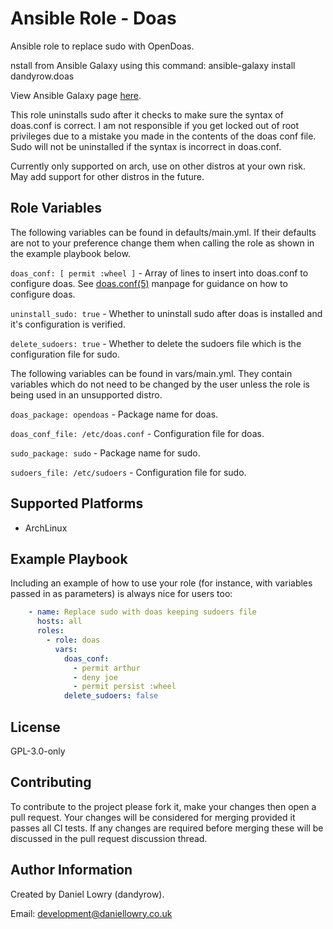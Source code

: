 Ansible Role - Doas
=========

Ansible role to replace sudo with OpenDoas.

nstall from Ansible Galaxy using this command: ansible-galaxy install dandyrow.doas

View Ansible Galaxy page [here](https://galaxy.ansible.com/dandyrow/doas).

This role uninstalls sudo after it checks to make sure the syntax of doas.conf is correct. I am not responsible if you get locked out of root privileges due to a mistake you made in the contents of the doas conf file. Sudo will not be uninstalled if the syntax is incorrect in doas.conf.

Currently only supported on arch, use on other distros at your own risk. May add support for other distros in the future.

Role Variables
--------------

The following variables can be found in defaults/main.yml. If their defaults are not to your preference change them when calling the role as shown in the example playbook below.

`doas_conf: [ permit :wheel ]` - Array of lines to insert into doas.conf to configure doas. See [doas.conf(5)](https://man.archlinux.org/man/doas.conf.5) manpage for guidance on how to configure doas.

`uninstall_sudo: true` - Whether to uninstall sudo after doas is installed and it's configuration is verified.

`delete_sudoers: true` - Whether to delete the sudoers file which is the configuration file for sudo.

The following variables can be found in vars/main.yml. They contain variables which do not need to be changed by the user unless the role is being used in an unsupported distro.

`doas_package: opendoas` - Package name for doas.

`doas_conf_file: /etc/doas.conf` - Configuration file for doas.

`sudo_package: sudo` - Package name for sudo.

`sudoers_file: /etc/sudoers` - Configuration file for sudo.

Supported Platforms
-------------------

* ArchLinux

Example Playbook
----------------

Including an example of how to use your role (for instance, with variables passed in as parameters) is always nice for users too:

```yaml
    - name: Replace sudo with doas keeping sudoers file
      hosts: all
      roles:
        - role: doas
          vars:
            doas_conf:
              - permit arthur
              - deny joe
              - permit persist :wheel
            delete_sudoers: false
```

License
-------

GPL-3.0-only

Contributing
------------

To contribute to the project please fork it, make your changes then open a pull request. Your changes will be considered for merging provided it passes all CI tests. If any changes are required before merging these will be discussed in the pull request discussion thread.

Author Information
------------------

Created by Daniel Lowry (dandyrow). 

Email: [development@daniellowry.co.uk](mailto:development@daniellowry.co.uk)

